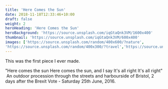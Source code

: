 ```yaml
---
title: 'Here Comes the Sun'
date: 2018-11-18T12:33:46+10:00
draft: false
weight: 2
heroHeading: 'Here Comes the Sun'
heroBackground: 'https://source.unsplash.com/iqGtaQnk3VM/1600x400'
thumbnail: 'https://source.unsplash.com/iqGtaQnk3VM/600x400'
images: ['https://source.unsplash.com/random/400x600/?nature', 
'https://source.unsplash.com/random/400x300/?travel','https://source.unsplash.com/random/400x300/?architecture','https://source.unsplash.com/random/400x600/?buildings','https://source.unsplash.com/random/400x300/?city','https://source.unsplash.com/random/400x600/?business']
---
```


This was the first piece I ever made. 

"Here comes the sun
Here comes the sun, and I say
It's all right
It's all right"
​
An outdoor procession through the streets and harbourside of Bristol, 2 days after the Brexit Vote - Saturday 25th June, 2016.

